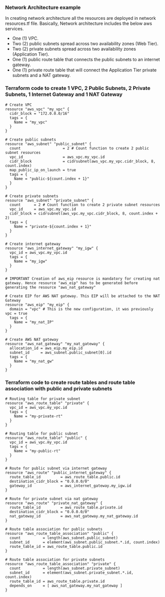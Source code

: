 ### Network Architecture example

In creating network architecture all the resources are deployed in network resources.tf file. Basically, Network architecture includes the below aws services.

- One (1) VPC.
- Two (2) public subnets spread across two availability zones (Web Tier).
- Two (2) private subnets spread across two availability zones (Application Tier).
- One (1) public route table that connects the public subnets to an internet gateway.
- One (1) private route table that will connect the Application Tier private subnets and a NAT gateway.

### Terraform code to create 1 VPC, 2 Public Subnets, 2 Private Subnets, 1 Internet Gateway and 1 NAT Gateway

```hcl
# Create VPC
resource "aws_vpc" "my_vpc" {
  cidr_block = "172.0.0.0/16"
  tags = {
    Name = "my_vpc"
  }
}

# Create public subnets
resource "aws_subnet" "public_subnet" {
  count                   = 2 # Count function to create 2 public subnet resources
  vpc_id                  = aws_vpc.my_vpc.id
  cidr_block              = cidrsubnet(aws_vpc.my_vpc.cidr_block, 8, count.index)
  map_public_ip_on_launch = true
  tags = {
    Name = "public-${count.index + 1}"
  }
}

# Create private subnets
resource "aws_subnet" "private_subnet" {
  count      = 2 # Count function to create 2 private subnet resources
  vpc_id     = aws_vpc.my_vpc.id
  cidr_block = cidrsubnet(aws_vpc.my_vpc.cidr_block, 8, count.index + 2)
  tags = {
    Name = "private-${count.index + 1}"
  }
}

# Create internet gateway
resource "aws_internet_gateway" "my_igw" {
  vpc_id = aws_vpc.my_vpc.id
  tags = {
    Name = "my_igw"
  }
}

# IMPORTANT Creation of aws_eip resource is mandatory for creating nat gateway. Hence resource "aws_eip" has to be generated before generating the resource "aws_nat_gateway"

# Create EIP for AWS NAT gateway. This EIP will be attached to the NAT Gateway
resource "aws_eip" "my_eip" {
  domain = "vpc" # This is the new configuration, it was previously vpc = true
  tags = {
    Name = "my_nat_IP"
  }
}

# Create AWS NAT gateway 
resource "aws_nat_gateway" "my_nat_gateway" {
  allocation_id = aws_eip.my_eip.id
  subnet_id     = aws_subnet.public_subnet[0].id
  tags = {
    Name = "my_nat_gw"
  }
}
```

### Terraform code to create route tables and route table association with public and private subnets

```hcl
# Routing table for private subnet
resource "aws_route_table" "private" {
  vpc_id = aws_vpc.my_vpc.id
  tags = {
    Name = "my-private-rt"
  }
}

# Routing table for public subnet
resource "aws_route_table" "public" {
  vpc_id = aws_vpc.my_vpc.id
  tags = {
    Name = "my-public-rt"
  }
}

# Route for public subnet via internet gateway
resource "aws_route" "public_internet_gateway" {
  route_table_id         = aws_route_table.public.id
  destination_cidr_block = "0.0.0.0/0"
  gateway_id             = aws_internet_gateway.my_igw.id
}

# Route for private subnet via nat gateway
resource "aws_route" "private_nat_gateway" {
  route_table_id         = aws_route_table.private.id
  destination_cidr_block = "0.0.0.0/0"
  nat_gateway_id         = aws_nat_gateway.my_nat_gateway.id
}

# Route table association for public subnets
resource "aws_route_table_association" "public" {
  count          = length(aws_subnet.public_subnet)
  subnet_id      = element(aws_subnet.public_subnet.*.id, count.index)
  route_table_id = aws_route_table.public.id
}

# Route table association for private subnets
resource "aws_route_table_association" "private" {
  count          = length(aws_subnet.private_subnet)
  subnet_id      = element(aws_subnet.private_subnet.*.id, count.index)
  route_table_id = aws_route_table.private.id
  depends_on     = [ aws_nat_gateway.my_nat_gateway ]
}
```